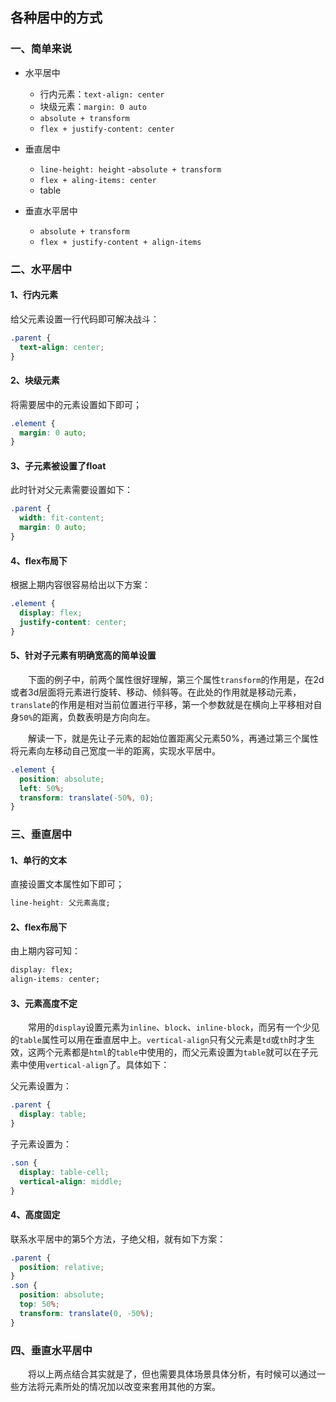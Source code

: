 ## 各种居中的方式

### 一、简单来说

- 水平居中
  - 行内元素：`text-align: center`
  - 块级元素：`margin: 0 auto`
  - `absolute + transform`
  - `flex + justify-content: center`

- 垂直居中
  - `line-height: height`
  -`absolute + transform`
  - `flex + aling-items: center`
  - table

- 垂直水平居中
  - `absolute + transform`
  - `flex + justify-content + align-items`

### 二、水平居中

#### 1、行内元素

给父元素设置一行代码即可解决战斗：
```css
.parent {
  text-align: center;
}
```

#### 2、块级元素

将需要居中的元素设置如下即可；
```css
.element {
  margin: 0 auto;
}
```

#### 3、子元素被设置了float

此时针对父元素需要设置如下：
```css
.parent {
  width: fit-content;
  margin: 0 auto;
}
```

#### 4、flex布局下

根据上期内容很容易给出以下方案：
```css
.element {
  display: flex;
  justify-content: center;
}
```

#### 5、针对子元素有明确宽高的简单设置

&emsp;&emsp;下面的例子中，前两个属性很好理解，第三个属性`transform`的作用是，在2d或者3d层面将元素进行旋转、移动、倾斜等。在此处的作用就是移动元素，`translate`的作用是相对当前位置进行平移，第一个参数就是在横向上平移相对自身`50%`的距离，负数表明是方向向左。

&emsp;&emsp;解读一下，就是先让子元素的起始位置距离父元素50%，再通过第三个属性将元素向左移动自己宽度一半的距离，实现水平居中。
```css
.element {
  position: absolute;
  left: 50%;
  transform: translate(-50%, 0);
}
```

### 三、垂直居中

#### 1、单行的文本

直接设置文本属性如下即可；
```css
line-height: 父元素高度;
```

#### 2、flex布局下

由上期内容可知：
```css
display: flex;
align-items: center;
```

#### 3、元素高度不定

&emsp;&emsp;常用的`display`设置元素为`inline`、`block`、`inline-block`，而另有一个少见的`table`属性可以用在垂直居中上。`vertical-align`只有父元素是`td`或`th`时才生效，这两个元素都是`html`的`table`中使用的，而父元素设置为`table`就可以在子元素中使用`vertical-align`了。具体如下：

父元素设置为：
```css
.parent {
  display: table;
}
```
子元素设置为：
```css
.son {
  display: table-cell;
  vertical-align: middle;
}
```

#### 4、高度固定

联系水平居中的第5个方法，子绝父相，就有如下方案：
```css
.parent {
  position: relative;
}
.son {
  position: absolute;
  top: 50%;
  transform: translate(0, -50%);
}
```

### 四、垂直水平居中

&emsp;&emsp;将以上两点结合其实就是了，但也需要具体场景具体分析，有时候可以通过一些方法将元素所处的情况加以改变来套用其他的方案。
